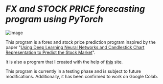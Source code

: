 # *FX and STOCK PRICE forecasting program using PyTorch*
![image](https://github.com/Yoshiki172/FX_prediction/assets/46835185/bf6010a9-b299-4ed1-976c-19b6f39d2946)

This program is a forex and stock price prediction program inspired by the paper "[Using Deep Learning Neural Networks and Candlestick Chart Representation to Predict the Stock Market](https://arxiv.org/pdf/1903.12258.pdf)".

It is also a program that I created with the help of [this](https://arxiv.org/pdf/1903.12258.pdf](https://qiita.com/ryosao/items/32e30baa7374f78aeaf0)https://qiita.com/ryosao/items/32e30baa7374f78aeaf0) site.

This program is currently in a testing phase and is subject to future modifications. Additionally, it has been confirmed to work on Google Colab.
